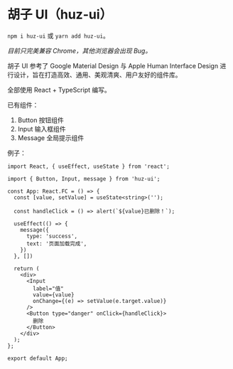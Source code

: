 # 胡子 UI（huz-ui）

`npm i huz-ui` 或 `yarn add huz-ui`。

*目前只完美兼容 Chrome，其他浏览器会出现 Bug。*

胡子 UI 参考了 Google Material Design 与 Apple Human Interface Design
进行设计，旨在打造高效、通用、美观清爽、用户友好的组件库。

全部使用 React + TypeScript 编写。

已有组件：

1. Button 按钮组件
2. Input 输入框组件
3. Message 全局提示组件

例子：

```tsx
import React, { useEffect, useState } from 'react';

import { Button, Input, message } from 'huz-ui';

const App: React.FC = () => {
  const [value, setValue] = useState<string>('');

  const handleClick = () => alert(`${value}已删除！`);

  useEffect(() => {
    message({
      type: 'success',
      text: '页面加载完成',
    })
  }, [])

  return (
    <div>
      <Input
        label="值"
        value={value}
        onChange={(e) => setValue(e.target.value)}
      />
      <Button type="danger" onClick={handleClick}>
        删除
      </Button>
    </div>
  );
};

export default App;
```
